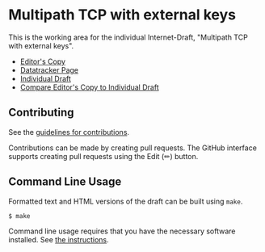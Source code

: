 <!-- regenerate: on (set to off if you edit this file) -->

# Multipath TCP with external keys

This is the working area for the individual Internet-Draft, "Multipath TCP with external keys".

* [Editor's Copy](https://IPNetworkingLab.github.io/draft-mptcp-ext/#go.draft-baerts-mptcp-ext.html)
* [Datatracker Page](https://datatracker.ietf.org/doc/draft-baerts-mptcp-ext)
* [Individual Draft](https://datatracker.ietf.org/doc/html/draft-baerts-mptcp-ext)
* [Compare Editor's Copy to Individual Draft](https://IPNetworkingLab.github.io/draft-mptcp-ext/#go.draft-baerts-mptcp-ext.diff)


## Contributing

See the
[guidelines for contributions](https://github.com/IPNetworkingLab/draft-mptcp-ext/blob/main/CONTRIBUTING.md).

Contributions can be made by creating pull requests.
The GitHub interface supports creating pull requests using the Edit (✏) button.


## Command Line Usage

Formatted text and HTML versions of the draft can be built using `make`.

```sh
$ make
```

Command line usage requires that you have the necessary software installed.  See
[the instructions](https://github.com/martinthomson/i-d-template/blob/main/doc/SETUP.md).

